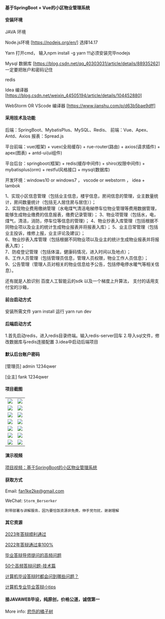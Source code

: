 #### 基于SpringBoot + Vue的小区物业管理系统

#### 安装环境

JAVA 环境 

Node.js环境 [https://nodejs.org/en/] 选择14.17

Yarn 打开cmd， 输入npm install -g yarn !!!必须安装完毕nodejs

Mysql 数据库 [https://blog.csdn.net/qq_40303031/article/details/88935262] 一定要把账户和密码记住

redis

Idea 编译器 [https://blog.csdn.net/weixin_44505194/article/details/104452880]

WebStorm OR VScode 编译器 [https://www.jianshu.com/p/d63b5bae9dff]

#### 采用技术及功能

后端：SpringBoot、MybatisPlus、MySQL、Redis、
前端：Vue、Apex、Antd、Axios
报表：Spread.js

平台前端：vue(框架) + vuex(全局缓存) + rue-router(路由) + axios(请求插件) + apex(图表)  + antd-ui(ui组件)

平台后台：springboot(框架) + redis(缓存中间件) + shiro(权限中间件) + mybatisplus(orm) + restful风格接口 + mysql(数据库)

开发环境：windows10 or windows7 ， vscode or webstorm ， idea + lambok

1、实现小区信息管理（包括业主信息，楼宇信息，房间信息的管理，业主数量统计，房间数量统计（包括无人居住房与居住））；                                                                                               
2、实现物业费用缴纳管理（水电煤气清洁电梯停车位物业管理等费用数据管理，能够生成物业缴费的信息报表，缴费记录管理）；
3、物业项管理（包括水，电，煤气，清洁，消防，停车位等信息的管理）；
4、物业抄表入库管理（包括根据不同物业项以及业主的统计生成物业报表并将报表入库）；
5、业主日常管理（包括业主投诉，维修上报，业主评论及建议）；                                                                         
6、物业抄表入库管理（包括根据不同物业项以及业主的统计生成物业报表并将报表入库）；              
7、防疫登记管理（包括体温，健康码情况，进入时间以及地点）；                                                                        
8、工作人员管理（包括管理员信息，管理人员权限，物业工作人员信息）；              
9、公告管理（管理人员对相关的物业信息给予公告，包括停电停水暖气等相关信息）。

还有就是人脸识别  百度人工智能云的sdk 
以及一个梯度上升算法，
支付的话用支付宝的沙箱，


#### 前台启动方式

安装所需文件 yarn install 
运行 yarn run dev

#### 后端启动方式

1.首先启动redis，进入redis目录终端。输入redis-server回车
2.导入sql文件，修改数据库与redis连接配置
3.idea中启动后端项目

#### 默认后台账户密码

[管理员]
admin
1234qwer

[业主]
fank
1234qwer

#### 项目截图

|  |  |
|---------------------|---------------------|
|![](https://fank-bucket-oss.oss-cn-beijing.aliyuncs.com/img/1683869976647.png) | ![](https://fank-bucket-oss.oss-cn-beijing.aliyuncs.com/img/1683870102442.png) |
|![](https://fank-bucket-oss.oss-cn-beijing.aliyuncs.com/img/1683869959954.png) | ![](https://fank-bucket-oss.oss-cn-beijing.aliyuncs.com/img/1683870083299.png) |
|![](https://fank-bucket-oss.oss-cn-beijing.aliyuncs.com/img/1683869945143.png) | ![](https://fank-bucket-oss.oss-cn-beijing.aliyuncs.com/img/1683870057559.png) |
|![](https://fank-bucket-oss.oss-cn-beijing.aliyuncs.com/img/1683869930483.png) | ![](https://fank-bucket-oss.oss-cn-beijing.aliyuncs.com/img/1683870036434.png) |
|![](https://fank-bucket-oss.oss-cn-beijing.aliyuncs.com/img/1683869919340.png) | ![](https://fank-bucket-oss.oss-cn-beijing.aliyuncs.com/img/1683870025857.png) |
|![](https://fank-bucket-oss.oss-cn-beijing.aliyuncs.com/img/1683869893832.png) | ![](https://fank-bucket-oss.oss-cn-beijing.aliyuncs.com/img/1683870016187.png) |
|![](https://fank-bucket-oss.oss-cn-beijing.aliyuncs.com/img/1683869872609.jpg) | ![](https://fank-bucket-oss.oss-cn-beijing.aliyuncs.com/img/1683869994451.png) |

#### 演示视频

[项目视频：基于SpringBoot的小区物业管理系统](https://www.bilibili.com/video/BV1yu411v7oZ/)

#### 获取方式

Email: fan1ke2ke@gmail.com

WeChat: `Storm_Berserker`

`附带部署与讲解服务，因为要恰饭资源非免费，伸手党勿扰，谢谢理解`

#### 其它资源

[2023年答辩顺利通过](https://berserker287.github.io/2023/06/14/2023%E5%B9%B4%E7%AD%94%E8%BE%A9%E9%A1%BA%E5%88%A9%E9%80%9A%E8%BF%87/)

[2022年答辩通过率100%](https://berserker287.github.io/2022/05/25/%E9%A1%B9%E7%9B%AE%E4%BA%A4%E6%98%93%E8%AE%B0%E5%BD%95/)

[毕业答辩导师提问的高频问题](https://berserker287.github.io/2023/06/13/%E6%AF%95%E4%B8%9A%E7%AD%94%E8%BE%A9%E5%AF%BC%E5%B8%88%E6%8F%90%E9%97%AE%E7%9A%84%E9%AB%98%E9%A2%91%E9%97%AE%E9%A2%98/)

[50个高频答辩问题-技术篇](https://berserker287.github.io/2023/06/13/50%E4%B8%AA%E9%AB%98%E9%A2%91%E7%AD%94%E8%BE%A9%E9%97%AE%E9%A2%98-%E6%8A%80%E6%9C%AF%E7%AF%87/)

[计算机毕设答辩时都会问到哪些问题？](https://www.zhihu.com/question/31020988)

[计算机专业毕业答辩小tips](https://zhuanlan.zhihu.com/p/145911029)


#### 接JAVAWEB毕设，纯原创，价格公道，诚信第一

More info: [悲伤的橘子树](https://berserker287.github.io/)
